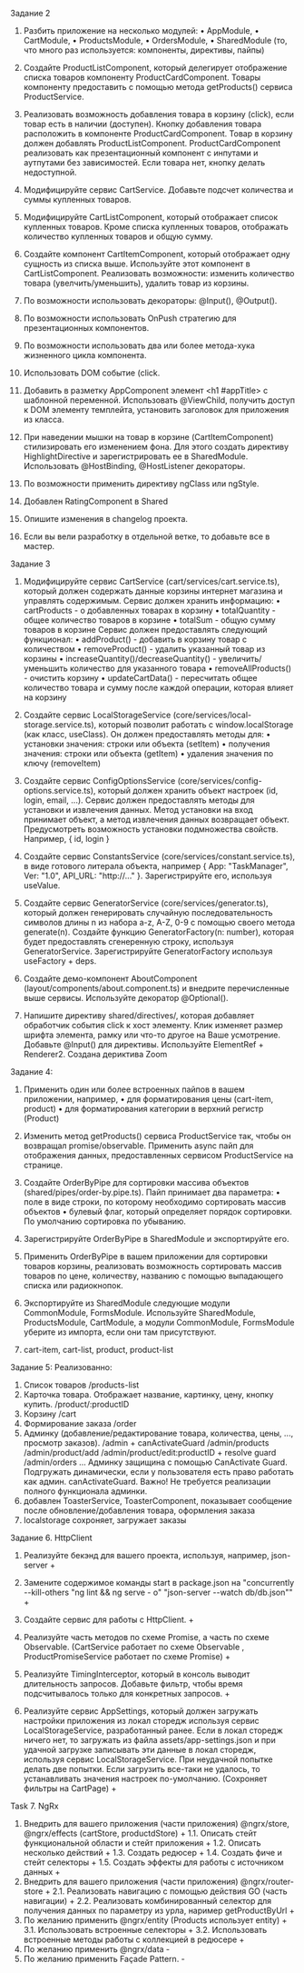 Задание 2

1. Разбить приложение на несколько модулей:
• AppModule,
• CartModule,
• ProductsModule,
• OrdersModule,
• SharedModule (то, что много раз используется: компоненты, директивы, пайпы)

2. Создайте ProductListComponent, который делегирует отображение списка товаров компоненту
ProductCardComponent. Товары компоненту предоставить с помощью метода getProducts() сервиса
ProductService.

3. Реализовать возможность добавления товара в корзину (click), если товар есть в наличии (доступен).
Кнопку добавления товара расположить в компоненте ProductCardComponent. Товар в корзину должен
добавлять ProductListComponent. ProductCardComponent реализовать как презентационный компонент с
инпутами и аутпутами без зависимостей. Если товара нет, кнопку делать недоступной.

4. Модифицируйте сервис CartService. Добавьте подсчет количества и суммы купленных товаров.

5. Модифицируйте CartListComponent, который отображает список купленных товаров. Кроме списка
купленных товаров, отображать количество купленных товаров и общую сумму.

6. Создайте компонент СartItemComponent, который отображает одну сущность из списка выше.
Используйте этот компонент в CartListComponent. Реализовать возможности: изменить количество
товара (увелчить/уменьшить), удалить товар из корзины.

7. По возможности использовать декораторы: @Input(), @Output().

8. По возможности использовать OnPush стратегию для презентационных компонентов.

9. По возможности использовать два или более метода-хука жизненного цикла компонента.

10. Использовать DOM событие (click.

11. Добавить в разметку AppComponent элемент <h1 #appTitle></h1> с шаблонной переменной.
Использовать @ViewChild, получить доступ к DOM элементу темплейта, установить заголовок для
приложения из класса.

12. При наведении мышки на товар в корзине (CartItemComponent) стилизировать его изменением
фона. Для этого создать директиву HighlightDirective и зарегистрировать ее в SharedModule.
Использовать @HostBinding, @HostListener декораторы.

13. По возможности применить директиву ngClass или ngStyle.

14. Добавлен RatingComponent в Shared

15. Опишите изменения в changelog проекта. 

16. Если вы вели разработку в отдельной ветке, то добавьте все в мастер.


Задание 3 


1. Модифицируйте сервис CartService (cart/services/cart.service.ts), который должен содержать данные
корзины интернет магазина и управлять содержимым.
Сервис должен хранить информацию:
• cartProducts - о добавленных товарах в корзину
• totalQuantity - общее количество товаров в корзине
• totalSum - общую сумму товаров в корзине
Сервис должен предоставлять следующий функционал:
• addProduct() - добавить в корзину товар с количеством
• removeProduct() - удалить указанный товар из корзины
• increaseQuantity()/decreaseQuantity() - увеличить/уменьшить количество для указанного товара
• removeAllProducts() - очистить корзину
• updateCartData() - пересчитать общее количество товара и сумму после каждой операции,
которая влияет на корзину

2. Создайте сервис LocalStorageService (core/services/local-storage.service.ts), который позволит
работать с window.localStorage (как класс, useClass). Он должен предоставлять методы для:
• установки значения: строки или объекта (setItem)
• получения значения: строки или объекта (getItem)
• удаления значения по ключу (removeItem)

3. Создайте сервис ConfigOptionsService (core/services/config-options.service.ts), который должен
хранить объект настроек (id, login, email, ...). Сервис должен предоставлять методы для установки и
извлечения данных. Метод установки на вход принимает объект, а метод извлечения данных
возвращает объект. Предусмотреть возможность установки подмножества свойств. Например, { id,
login }

4. Создайте сервис ConstantsService (core/services/constant.service.ts), в виде готового литерала
объекта, например { App: "TaskManager", Ver: "1.0", API_URL: "http://..." }. Зарегистрируйте его,
используя useValue.

5. Создайте сервис GeneratorService (core/services/generator.ts), который должен генерировать
случайную последовательность символов длины n из набора a-z, A-Z, 0-9 c помощью своего метода
generate(n). Создайте функцию GeneratorFactory(n: number), которая будет предоставлять
сгенеренную строку, используя GeneratorService. Зарегистрируйте GeneratorFactory используя
useFactory + deps.

6. Создайте демо-компонент AboutComponent (layout/components/about.component.ts) и внедрите
перечисленные выше сервисы. Используйте декоратор @Optional().

7. Напишите директиву shared/directives/<directive-name>, которая добавляет обработчик события click
к хост элементу. Клик изменяет размер шрифта элемента, рамку или что-то другое на Ваше
усмотрение. Добавьте @Input() для директивы. Используйте ElementRef + Renderer2.
  Создана дериктива Zoom

Задание 4:
1. Применить один или более встроенных пайпов в вашем приложении, например,
• для форматирования цены (cart-item, product)
• для форматирования категории в верхний регистр (Product)

2. Изменить метод getProducts() сервиса ProductService так, чтобы он возвращал promise/observable.
Применить async пайп для отображения данных, предоставленных сервисом ProductService на
странице.

3. Создайте OrderByPipe для сортировки массива объектов (shared/pipes/order-by.pipe.ts). Пайп
принимает два параметра:
• поле в виде строки, по которому необходимо сортировать массив объектов
• булевый флаг, который определяет порядок сортировки. По умолчанию сортировка по
убыванию.

4. Зарегистрируйте OrderByPipe в SharedModule и экспортируйте его.

5. Применить OrderByPipe в вашем приложении для сортировки товаров корзины, реализовать
возможность сортировать массив товаров по цене, количеству, названию c помощью выпадающего
списка или радиокнопок.

6. Экспортируйте из SharedModule следующие модули CommonModule, FormsModule. Используйте
SharedModule, ProductsModule, CartModule, а модули CommonModule, FormsModule уберите из
импорта, если они там присутствуют.

7. cart-item, cart-list, product, product-list


Задание 5:
Реализованно:
1. Список товаров
 /products-list
2. Карточка товара. Отображает название, картинку, цену, кнопку купить.
 /product/:productID
3. Корзину
 /cart
4. Формирование заказа
 /order
5. Админку (добавление/редактирование товара, количества, цены, ..., просмотр заказов).
 /admin + canActivateGuard
 /admin/products
 /admin/product/add
 /admin/product/edit:productID + resolve guard
 /admin/orders
 ...
 Админку защищина с помощью CanActivate Guard. Подгружать динамически, если у пользователя есть
право работать как админ.
 canActivateGuard. Важно! Не требуется реализации полного функционала админки.
6. добавлен ToasterService, ToasterComponent, показывает сообщение после обновление/добавления товара, оформления заказа
7. localstorage сохроняет, загружает заказы

Задание 6. HttpClient
1. Реализуйте бекэнд для вашего проекта, используя, например, json-server +

2. Замените содержимое команды start в package.json на "concurrently --kill-others \"ng lint && ng serve -
o\" \"json-server --watch db/db.json\"" +

3. Создайте сервис для работы с HttpClient. +

4. Реализуйте часть методов по схеме Promise, а часть по схеме Observable. (CartService работает по схеме Observable
, ProductPromiseService работает по схеме Promise) +

5. Реализуйте TimingInterceptor, который в консоль выводит длительность запросов. Добавьте фильтр,
чтобы время подсчитывалось только для конкретных запросов. +

6. Реализуйте сервис AppSettings, который должен загружать настройки приложения из локал сторедж
используя сервис LocalStorageService, разработанный ранее. Если в локал сторедж ничего нет, то
загружать из файла assets/app-settings.json и при удачной загрузке записывать эти данные в локал
сторедж, используя сервис LocalStorageService. При неудачной попытке делать две попытки. Если
загрузить все-таки не удалось, то устанавливать значения настроек по-умолчанию. (Сохроняет фильтры на CartPage) +

Task 7. NgRx
1. Внедрить для вашего приложения (части приложения) @ngrx/store, @ngrx/effects
(cartStore, productdStore) +
 1.1. Описать стейт функциональной области и стейт приложения +
 1.2. Описать несколько действий +
 1.3. Создать редюсер +
 1.4. Создать фиче и стейт селекторы +
 1.5. Создать эффекты для работы с источником данных +
2. Внедрить для вашего приложения (части приложения) @ngrx/router-store +
 2.1. Реализовать навигацию с помощью действия GO (часть навигации) +
 2.2. Реализовать комбинированный селектор для получения данных по параметру из урла,
 наример getProductByUrl +
3. По желанию применить @ngrx/entity
(Products использует entity) +
 3.1. Использовать встроенные селекторы +
 3.2. Использовать встроенные методы работы с коллекцией в редюсере +
4. По желанию применить @ngrx/data -
5. По желанию применить Façade Pattern. -
